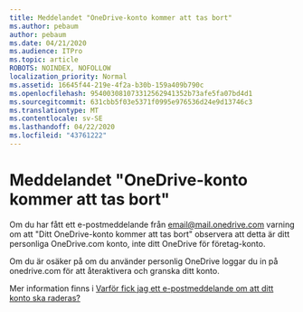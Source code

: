 ```yaml
---
title: Meddelandet "OneDrive-konto kommer att tas bort"
ms.author: pebaum
author: pebaum
ms.date: 04/21/2020
ms.audience: ITPro
ms.topic: article
ROBOTS: NOINDEX, NOFOLLOW
localization_priority: Normal
ms.assetid: 16645f44-219e-4f2a-b30b-159a409b790c
ms.openlocfilehash: 954003081073312562941352b73afe5fa07bd4d1
ms.sourcegitcommit: 631cbb5f03e5371f0995e976536d24e9d13746c3
ms.translationtype: MT
ms.contentlocale: sv-SE
ms.lasthandoff: 04/22/2020
ms.locfileid: "43761222"
---
```

# <a name="onedrive-account-will-be-deleted-message"></a>Meddelandet "OneDrive-konto kommer att tas bort"

Om du har fått ett e-postmeddelande från email@mail.onedrive.com varning om att "Ditt OneDrive-konto kommer att tas bort" observera att detta är ditt personliga OneDrive.com konto, inte ditt OneDrive för företag-konto. 
  
Om du är osäker på om du använder personlig OneDrive loggar du in på onedrive.com för att återaktivera och granska ditt konto.
  
Mer information finns i [Varför fick jag ett e-postmeddelande om att ditt konto ska raderas?](https://go.microsoft.com/fwlink/?linkid=2036151&amp;clcid=0x409)
  


